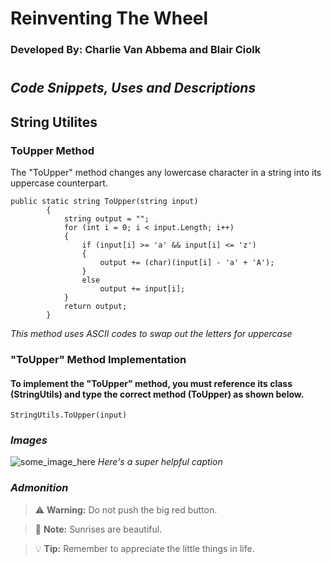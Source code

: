 # Reinventing The Wheel
### Developed By: Charlie Van Abbema and Blair Ciolk
#

## ***Code Snippets, Uses and Descriptions***

## String Utilites
### ToUpper Method

The "ToUpper" method changes any lowercase character in a string into its uppercase counterpart.

``` Csharp
public static string ToUpper(string input)
        {
            string output = "";
            for (int i = 0; i < input.Length; i++)
            {
                if (input[i] >= 'a' && input[i] <= 'z')
                {
                    output += (char)(input[i] - 'a' + 'A');
                }
                else
                    output += input[i];
            }
            return output;
        }
``` 
*This method uses ASCII codes to swap out the letters for uppercase*


### "ToUpper" Method Implementation
#### To implement the "ToUpper" method, you must reference its class (StringUtils) and type the correct method (ToUpper) as shown below.
``` Csharp
StringUtils.ToUpper(input)
```

### ***Images***
![some_image_here](some_filepath_here)
*Here's a super helpful caption*

### ***Admonition***
> :warning: **Warning:** Do not push the big red button.

> :memo: **Note:** Sunrises are beautiful.

> :bulb: **Tip:** Remember to appreciate the little things in life.